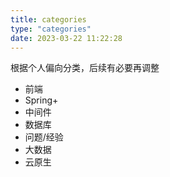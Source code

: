 ```yaml
---
title: categories
type: "categories"
date: 2023-03-22 11:22:28
---
```

根据个人偏向分类，后续有必要再调整
<!--more-->
- 前端
- Spring+
- 中间件
- 数据库
- 问题/经验
- 大数据
- 云原生